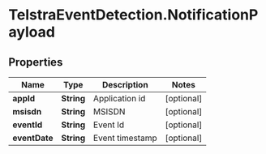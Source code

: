 # TelstraEventDetection.NotificationPayload

## Properties
Name | Type | Description | Notes
------------ | ------------- | ------------- | -------------
**appId** | **String** | Application id | [optional] 
**msisdn** | **String** | MSISDN | [optional] 
**eventId** | **String** | Event Id | [optional] 
**eventDate** | **String** | Event timestamp | [optional] 


